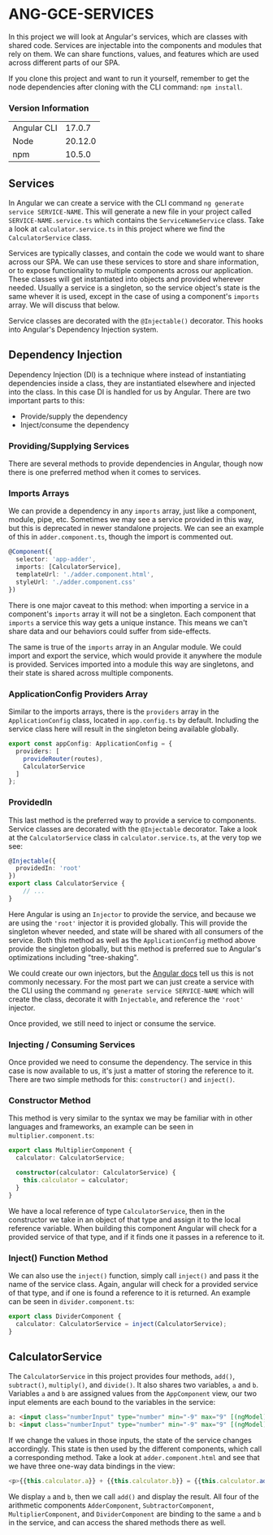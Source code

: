 # ANG-GCE-SERVICES
In this project we will look at Angular's services, which are classes with shared code. Services are injectable into the components and modules that rely on them. We can share functions, values, and features which are used across different parts of our SPA.

If you clone this project and want to run it yourself, remember to get the node dependencies after cloning with the CLI command: `npm install`.

### Version Information
|  |  |
| ----------- | ------- |
| Angular CLI | 17.0.7  |
| Node        | 20.12.0 |
| npm         | 10.5.0  |

## Services
In Angular we can create a service with the CLI command `ng generate service SERVICE-NAME`. This will generate a new file in your project called `SERVICE-NAME.service.ts` which contains the `ServiceNameService` class. Take a look at `calculator.service.ts` in this project where we find the `CalculatorService` class.

Services are typically classes, and contain the code we would want to share across our SPA. We can use these services to store and share information, or to expose functionality to multiple components across our application. These classes will get instantiated into objects and provided wherever needed. Usually a service is a singleton, so the service object's state is the same whever it is used, except in the case of using a component's `imports` array. We will discuss that below.

Service classes are decorated with the `@Injectable()` decorator. This hooks into Angular's Dependency Injection system.

## Dependency Injection
Dependency Injection (DI) is a technique where instead of instantiating dependencies inside a class, they are instantiated elsewhere and injected into the class. In this case DI is handled for us by Angular. There are two important parts to this: 
 - Provide/supply the dependency
 - Inject/consume the dependency

### Providing/Supplying Services
There are several methods to provide dependencies in Angular, though now there is one preferred method when it comes to services.

### Imports Arrays
We can provide a dependency in any `imports` array, just like a component, module, pipe, etc. Sometimes we may see a service provided in this way, but this is deprecated in newer standalone projects. We can see an example of this in `adder.component.ts`, though the import is commented out. 

```TypeScript
@Component({
  selector: 'app-adder',
  imports: [CalculatorService],
  templateUrl: './adder.component.html',
  styleUrl: './adder.component.css'
})
```
There is one major caveat to this method: when importing a service in a component's `imports` array it will not be a singleton. Each component that `imports` a service this way gets a unique instance. This means we can't share data and our behaviors could suffer from side-effects.

The same is true of the `imports` array in an Angular module. We could import and export the service, which would provide it anywhere the module is provided. Services imported into a module this way are singletons, and their state is shared across multiple components.

### ApplicationConfig Providers Array
Similar to the imports arrays, there is the `providers` array in the `ApplicationConfig` class, located in `app.config.ts` by default. Including the service class here will result in the singleton being available globally. 

```TypeScript
export const appConfig: ApplicationConfig = {
  providers: [
    provideRouter(routes),
    CalculatorService
  ]
};
```

### ProvidedIn
This last method is the preferred way to provide a service to components. Service classes are decorated with the `@Injectable` decorator. Take a look at the `CalculatorService` class in `calculator.service.ts`, at the very top we see:

```TypeScript
@Injectable({
  providedIn: 'root'
})
export class CalculatorService {
    // ...
}
```

Here Angular is using an `Injector` to provide the service, and because we are using the `'root'` injector it is provided globally. This will provide the singleton whever needed, and state will be shared with all consumers of the service. Both this method as well as the `ApplicationConfig` method above provide the singleton globally, but this method is preferred sue to Angular's optimizations including "tree-shaking".

We could create our own injectors, but the [Angular docs](https://angular.dev/guide/di/dependency-injection) tell us this is not commonly necessary. For the most part we can just create a service with the CLI using the command `ng generate service SERVICE-NAME` which will create the class, decorate it with `Injectable`, and reference the `'root'` injector.

Once provided, we still need to inject or consume the service.

### Injecting / Consuming Services
Once provided we need to consume the dependency. The service in this case is now available to us, it's just a matter of storing the reference to it. There are two simple methods for this: `constructor()` and `inject()`.

### Constructor Method
This method is very similar to the syntax we may be familiar with in other languages and frameworks, an example can be seen in `multiplier.component.ts`:

```TypeScript
export class MultiplierComponent {
  calculator: CalculatorService;

  constructor(calculator: CalculatorService) {
    this.calculator = calculator;
  }
}
```
We have a local reference of type `CalculatorService`, then in the constructor we take in an object of that type and assign it to the local reference variable. When building this component Angular will check for a provided service of that type, and if it finds one it passes in a reference to it. 

### Inject() Function Method
We can also use the `inject()` function, simply call `inject()` and pass it the name of the service class. Again, angular will check for a provided service of that type, and if one is found a reference to it is returned. An example can be seen in `divider.component.ts`:

```typescript
export class DividerComponent {
  calculator: CalculatorService = inject(CalculatorService);
}
```

## CalculatorService
The `CalculatorService` in this project provides four methods, `add()`, `subtract()`, `multiply()`, and `divide()`. It also shares two variables, `a` and `b`. Variables `a` and `b` are assigned values from the `AppComponent` view, our two input elements are each bound to the variables in the service:

```HTML
a: <input class="numberInput" type="number" min="-9" max="9" [(ngModel)]="this.calculator.a">
b: <input class="numberInput" type="number" min="-9" max="9" [(ngModel)]="this.calculator.b">
```

If we change the values in those inputs, the state of the service changes accordingly. This state is then used by the different components, which call a corresponding method. Take a look at `adder.component.html` and see that we have three one-way data bindings in the view: 

```TypeScript
<p>{{this.calculator.a}} + {{this.calculator.b}} = {{this.calculator.add()}}</p>
```

We display `a` and `b`, then we call `add()` and display the result. All four of the arithmetic components `AdderComponent`, `SubtractorComponent`, `MultiplierComponent`, and `DividerComponent` are binding to the same `a` and `b` in the service, and can access the shared methods there as well.